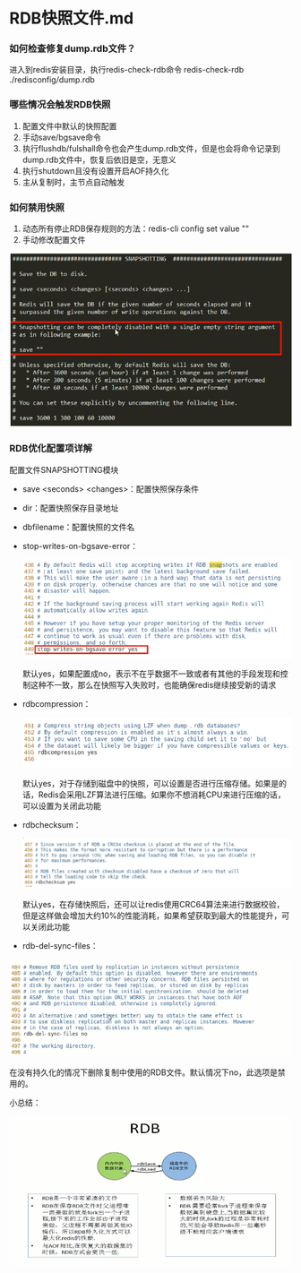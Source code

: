# RDB快照文件.md

### 如何检查修复dump.rdb文件？

进入到redis安装目录，执行redis-check-rdb命令 redis-check-rdb ./redisconfig/dump.rdb

### 哪些情况会触发RDB快照

1. 配置文件中默认的快照配置
2. 手动save/bgsave命令
3. 执行flushdb/fulshall命令也会产生dump.rdb文件，但是也会将命令记录到dump.rdb文件中，恢复后依旧是空，无意义
4. 执行shutdown且没有设置开启AOF持久化
5. 主从复制时，主节点自动触发

### 如何禁用快照

1. 动态所有停止RDB保存规则的方法：redis-cli config set value ""
2. 手动修改配置文件

![](images/19.RDB快照禁用.jpg)

### RDB优化配置项详解

配置文件SNAPSHOTTING模块

- save \<seconds> \<changes>：配置快照保存条件

- dir：配置快照保存目录地址

- dbfilename：配置快照的文件名

- stop-writes-on-bgsave-error：

  ![](images/20.stop-writes-on-bgsave-error.jpg)

  默认yes，如果配置成no，表示不在乎数据不一致或者有其他的手段发现和控制这种不一致，那么在快照写入失败时，也能确保redis继续接受新的请求

- rdbcompression：

  ![](images/21.rdbcompression.jpg)

  默认yes，对于存储到磁盘中的快照，可以设置是否进行压缩存储。如果是的话，Redis会采用LZF算法进行压缩。如果你不想消耗CPU来进行压缩的话，可以设置为关闭此功能

- rdbchecksum：

  ![](images/22.rdbchecksum.jpg)

  默认yes，在存储快照后，还可以让redis使用CRC64算法来进行数据校验，但是这样做会增加大约10%的性能消耗，如果希望获取到最大的性能提升，可以关闭此功能

- rdb-del-sync-files：

![](images/23.rdb-del-sync-files.jpg)

在没有持久化的情况下删除复制中使用的RDB文件。默认情况下no，此选项是禁用的。

小总结：

![](images/24.RDB小总结.jpg)



